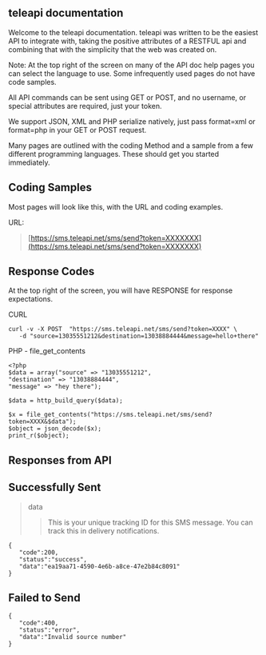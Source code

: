 ## teleapi documentation

Welcome to the teleapi documentation. teleapi was written to be the easiest API to integrate with, taking the positive attributes of a RESTFUL api and combining that with the simplicity that the web was created on.

Note: At the top right of the screen on many of the API doc help pages you can select the language to use. Some infrequently used pages do not have code samples.

All API commands can be sent using GET or POST, and no username, or special attributes are required, just your token.

We support JSON, XML and PHP serialize natively, just pass format=xml or format=php in your GET or POST request.

Many pages are outlined with the coding Method and a sample from a few different programming languages. These should get you started immediately.

## Coding Samples

Most pages will look like this, with the URL and coding examples.

URL:

> [https://sms.teleapi.net/sms/send?token=XXXXXXX](https://sms.teleapi.net/sms/send?token=XXXXXXX)

## Response Codes

At the top right of the screen, you will have RESPONSE for response expectations.

CURL

```
curl -v -X POST  "https://sms.teleapi.net/sms/send?token=XXXX" \
   -d "source=13035551212&destination=13038884444&message=hello+there"
```

PHP - file_get_contents

```
<?php
$data = array("source" => "13035551212",
"destination" => "13038884444",
"message" => "hey there");

$data = http_build_query($data);

$x = file_get_contents("https://sms.teleapi.net/sms/send?token=XXXX&$data");
$object = json_decode($x);
print_r($object);
```

## Responses from API

## Successfully Sent

> data
>> This is your unique tracking ID for this SMS message. You can track this in delivery notifications.

```
{
   "code":200,
   "status":"success",
   "data":"ea19aa71-4590-4e6b-a8ce-47e2b84c8091"
}
```

## Failed to Send

```
{
   "code":400,
   "status":"error",
   "data":"Invalid source number"
}
```